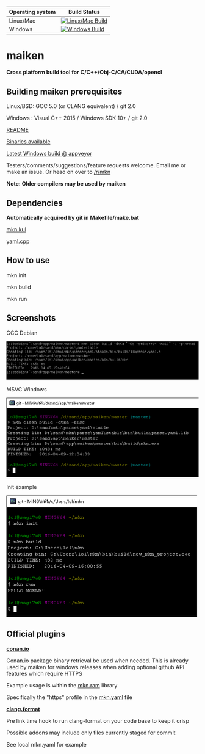 

| Operating system  | Build Status |
| ------------- | -------------
| Linux/Mac  | [![Linux/Mac Build](https://travis-ci.org/Dekken/maiken.svg?branch=master)](https://travis-ci.org/Dekken/maiken)  |
| Windows  | [![Windows Build](https://ci.appveyor.com/api/projects/status/tsfqtewavevo0a8y/branch/master?svg=true)](https://ci.appveyor.com/project/Dekken/maiken)  |


# maiken

**Cross platform build tool for C/C++/Obj-C/C#/CUDA/opencl**

## Building maiken prerequisites
  Linux/BSD: GCC 5.0 (or CLANG equivalent) / git 2.0

  Windows  : Visual C++ 2015 / Windows SDK 10+ / git 2.0

[README](https://raw.githubusercontent.com/Dekken/maiken/master/README.noformat)

[Binaries available](https://github.com/Dekken/maiken/tree/binaries)

[Latest Windows build @ appveyor](https://ci.appveyor.com/project/Dekken/maiken/build/artifacts)

Testers/comments/suggestions/feature requests welcome. Email me or make an issue. Or head on over to [/r/mkn](http://reddit.com/r/mkn)

**Note: Older compilers may be used by maiken**

## Dependencies

**Automatically acquired by git in Makefile/make.bat**

[mkn.kul](https://github.com/mkn/mkn.kul)

[yaml.cpp](https://github.com/mkn/parse.yaml)

## How to use

mkn init

mkn build

mkn run


## Screenshots

GCC Debian

![GCC Debian](https://raw.githubusercontent.com/Dekken/maiken/wiki/mkn_nix.png)

MSVC Windows

![MSVC Windows](https://raw.githubusercontent.com/Dekken/maiken/wiki/mkn_win.png)

Init example

![MSVC Windows](https://raw.githubusercontent.com/Dekken/maiken/wiki/mkn_init.png)


## Official plugins

**[conan.io](https://github.com/mkn-mod/conan.install)**

  Conan.io package binary retrieval be used when needed.
  This is already used by maiken for windows releases when adding optional github API
  features which require HTTPS

  Example usage is within the [mkn.ram](https://github.com/mkn/mkn.ram) library

  Specifically the "https" profile in the [mkn.yaml](https://github.com/mkn/mkn.ram/blob/master/mkn.yaml) file

**[clang.format](https://github.com/mkn-mod/clang.format)**

  Pre link time hook to run clang-format on your code base to keep it crisp

  Possible addons may include only files currently staged for commit

  See local mkn.yaml for example
